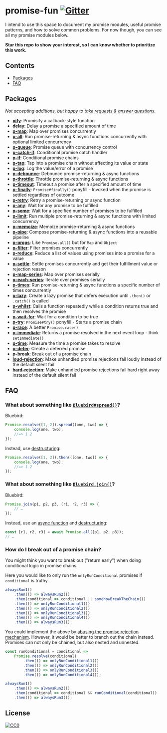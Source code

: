 # promise-fun [![Gitter](https://badges.gitter.im/join_chat.svg)](https://gitter.im/promisefun/Lobby)

I intend to use this space to document my promise modules, useful promise patterns, and how to solve common problems. For now though, you can see all my promise modules below.

**Star this repo to show your interest, so I can know whether to prioritize this work.**


## Contents

- [Packages](#packages)
- [FAQ](#faq)


## Packages

*Not accepting additions, but happy to [take requests & answer questions](https://gitter.im/promisefun/Lobby).*

- **[pify](https://github.com/sindresorhus/pify)**: Promisify a callback-style function
- **[delay](https://github.com/sindresorhus/delay)**: Delay a promise a specified amount of time
- **[p-map](https://github.com/sindresorhus/p-map)**: Map over promises concurrently
- **[p-all](https://github.com/sindresorhus/p-all)**: Run promise-returning & async functions concurrently with optional limited concurrency
- **[p-queue](https://github.com/sindresorhus/p-queue)**: Promise queue with concurrency control
- **[p-catch-if](https://github.com/sindresorhus/p-catch-if)**: Conditional promise catch handler
- **[p-if](https://github.com/sindresorhus/p-if)**: Conditional promise chains
- **[p-tap](https://github.com/sindresorhus/p-tap)**: Tap into a promise chain without affecting its value or state
- **[p-log](https://github.com/sindresorhus/p-log)**: Log the value/error of a promise
- **[p-debounce](https://github.com/sindresorhus/p-debounce)**: Debounce promise-returning & async functions
- **[p-throttle](https://github.com/sindresorhus/p-throttle)**: Throttle promise-returning & async functions
- **[p-timeout](https://github.com/sindresorhus/p-timeout)**: Timeout a promise after a specified amount of time
- **[p-finally](https://github.com/sindresorhus/p-finally)**: `Promise#finally()` ponyfill - Invoked when the promise is settled regardless of outcome
- **[p-retry](https://github.com/sindresorhus/p-retry)**: Retry a promise-returning or async function
- **[p-any](https://github.com/sindresorhus/p-any)**: Wait for any promise to be fulfilled
- **[p-some](https://github.com/sindresorhus/p-some)**: Wait for a specified number of promises to be fulfilled
- **[p-limit](https://github.com/sindresorhus/p-limit)**: Run multiple promise-returning & async functions with limited concurrency
- **[p-memoize](https://github.com/sindresorhus/p-memoize)**: Memoize promise-returning & async functions
- **[p-pipe](https://github.com/sindresorhus/p-pipe)**: Compose promise-returning & async functions into a reusable pipeline
- **[p-props](https://github.com/sindresorhus/p-props)**: Like `Promise.all()` but for `Map` and `Object`
- **[p-filter](https://github.com/sindresorhus/p-filter)**: Filter promises concurrently
- **[p-reduce](https://github.com/sindresorhus/p-reduce)**: Reduce a list of values using promises into a promise for a value
- **[p-settle](https://github.com/sindresorhus/p-settle)**: Settle promises concurrently and get their fulfillment value or rejection reason
- **[p-map-series](https://github.com/sindresorhus/p-map-series)**: Map over promises serially
- **[p-each-series](https://github.com/sindresorhus/p-each-series)**: Iterate over promises serially
- **[p-times](https://github.com/sindresorhus/p-times)**: Run promise-returning & async functions a specific number of times concurrently
- **[p-lazy](https://github.com/sindresorhus/p-lazy)**: Create a lazy promise that defers execution until `.then()` or `.catch()` is called
- **[p-whilst](https://github.com/sindresorhus/p-whilst)**: Calls a function repeatedly while a condition returns true and then resolves the promise
- **[p-wait-for](https://github.com/sindresorhus/p-wait-for)**: Wait for a condition to be true
- **[p-try](https://github.com/sindresorhus/p-try)**: `Promise#try()` ponyfill - Starts a promise chain
- **[p-race](https://github.com/sindresorhus/p-race)**: A better `Promise.race()`
- **[p-immediate](https://github.com/sindresorhus/p-immediate)**: Returns a promise resolved in the next event loop - think `setImmediate()`
- **[p-time](https://github.com/sindresorhus/p-time)**: Measure the time a promise takes to resolve
- **[p-defer](https://github.com/sindresorhus/p-defer)**: Create a deferred promise
- **[p-break](https://github.com/sindresorhus/p-break)**: Break out of a promise chain
- **[loud-rejection](https://github.com/sindresorhus/loud-rejection)**: Make unhandled promise rejections fail loudly instead of the default silent fail
- **[hard-rejection](https://github.com/sindresorhus/hard-rejection)**: Make unhandled promise rejections fail hard right away instead of the default silent fail


## FAQ

### What about something like [`Bluebird#spread()`](http://bluebirdjs.com/docs/api/spread.html)?

Bluebird:

```js
Promise.resolve([1, 2]).spread((one, two) => {
	console.log(one, two);
	//=> 1 2
});
```

Instead, use [destructuring](https://developer.mozilla.org/en/docs/Web/JavaScript/Reference/Operators/Destructuring_assignment):

```js
Promise.resolve([1, 2]).then(([one, two]) => {
	console.log(one, two);
	//=> 1 2
});
```

### What about something like [`Bluebird.join()`](http://bluebirdjs.com/docs/api/promise.join.html)?

Bluebird:

```js
Promise.join(p1, p2, p3, (r1, r2, r3) => {
	// …
});
```

Instead, use an [async function](https://jakearchibald.com/2014/es7-async-functions/) and [destructuring](https://developer.mozilla.org/en/docs/Web/JavaScript/Reference/Operators/Destructuring_assignment):

```js
const [r1, r2, r3] = await Promise.all([p1, p2, p3]);
// …
```

### How do I break out of a promise chain?

You might think you want to break out ("return early") when doing conditional logic in promise chains.

Here you would like to only run the `onlyRunConditional` promises if `conditional` is truthy.

```js
alwaysRun1()
	.then(() => alwaysRun2())
	.then(conditional => conditional || somehowBreakTheChain())
	.then(() => onlyRunConditional1())
	.then(() => onlyRunConditional2())
	.then(() => onlyRunConditional3())
	.then(() => onlyRunConditional4())
	.then(() => alwaysRun3());
```

You could implement the above by [abusing the promise rejection mechanism](https://github.com/sindresorhus/p-break). However, it would be better to branch out the chain instead. Promises can not only be chained, but also nested and unnested.

```js
const runConditional = conditional =>
	Promise.resolve(conditional)
		.then(() => onlyRunConditional1())
		.then(() => onlyRunConditional2())
		.then(() => onlyRunConditional3())
		.then(() => onlyRunConditional4());

alwaysRun1()
	.then(() => alwaysRun2())
	.then(conditional => conditional && runConditional(conditional))
	.then(() => alwaysRun3());
```


## License

[![CC0](http://mirrors.creativecommons.org/presskit/buttons/88x31/svg/cc-zero.svg)](https://creativecommons.org/publicdomain/zero/1.0/)
